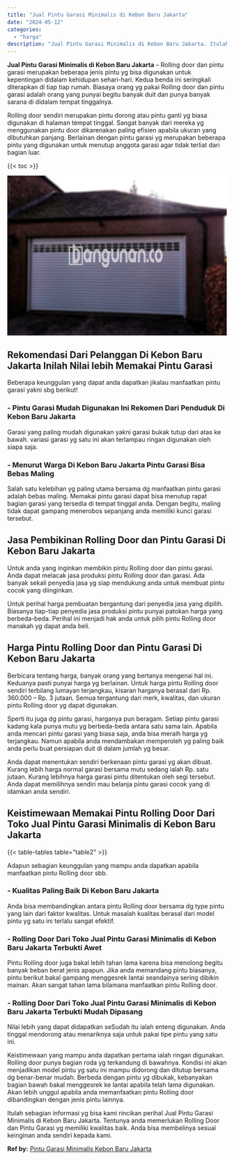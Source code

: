```yaml
---
title: "Jual Pintu Garasi Minimalis di Kebon Baru Jakarta"
date: "2024-05-12"
categories: 
  - "harga"
description: "Jual Pintu Garasi Minimalis di Kebon Baru Jakarta. Itulah sebagian informasi yg bisa kami rincikan perihal Jual Pintu Garasi Minimalis di Kebon Baru Jakarta...."
---
```


**Jual Pintu Garasi Minimalis di Kebon Baru Jakarta** – Rolling door dan pintu garasi merupakan beberapa jenis pintu yg bisa digunakan untuk kepentingan didalam kehidupan sehari-hari. Kedua benda ini seringkali diterapkan di tiap tiap rumah. Biasaya orang yg pakai Rolling door dan pintu garasi adalah orang yang punyai begitu banyak duit dan punya banyak sarana di didalam tempat tinggalnya.

Rolling door sendiri merupakan pintu dorong atau pintu ganti yg biasa digunakan di halaman tempat tinggal. Sangat banyak dari mereka yg menggunakan pintu door dikarenakan paling efisien apabila ukuran yang dibutuhkan panjang. Berlainan dengan pintu garasi yg merupakan beberapa pintu yang digunakan untuk menutup anggota garasi agar tidak terliat dari bagian luar.

{{< toc >}}

![Jual Pintu Garasi Minimalis di Kebon Baru Jakarta](/images/pintu-garasi-27.png)

## Rekomendasi Dari Pelanggan Di Kebon Baru Jakarta Inilah Nilai lebih Memakai Pintu Garasi

Beberapa keunggulan yang dapat anda dapatkan jikalau manfaatkan pintu garasi yakni sbg berikut!

### \- Pintu Garasi Mudah Digunakan Ini Rekomen Dari Penduduk Di Kebon Baru Jakarta

Garasi yang paling mudah digunakan yakni garasi bukak tutup dari atas ke bawah. variasi garasi yg satu ini akan terlampau ringan digunakan oleh siapa saja.

### \- Menurut Warga Di Kebon Baru Jakarta Pintu Garasi Bisa Bebas Maling

Salah satu kelebihan yg paling utama bersama dg manfaatkan pintu garasi adalah bebas maling. Memakai pintu garasi dapat bisa menutup rapat bagian garasi yang tersedia di tempat tinggal anda. Dengan begitu, maling tidak dapat gampang menerobos sepanjang anda memiliki kunci garasi tersebut.

## Jasa Pembikinan Rolling Door dan Pintu Garasi Di Kebon Baru Jakarta

Untuk anda yang inginkan membikin pintu Rolling door dan pintu garasi. Anda dapat melacak jasa produksi pintu Rolling door dan garasi. Ada banyak sekali penyedia jasa yg siap mendukung anda untuk membuat pintu cocok yang diinginkan.

Untuk perihal harga pembuatan bergantung dari penyedia jasa yang dipilih. Biasanya tiap-tiap penyedia jasa produksi pintu punyai patokan harga yang berbeda-beda. Perihal ini menjadi hak anda untuk pilih pintu Rolling door manakah yg dapat anda beli.

## Harga Pintu Rolling Door dan Pintu Garasi Di Kebon Baru Jakarta

Berbicara tentang harga, banyak orang yang bertanya mengenai hal ini. Keduanya pasti punyai harga yg berlainan. Untuk harga pintu Rolling door sendiri terbilang lumayan terjangkau, kisaran harganya berasal dari Rp. 360.000 – Rp. 3 jutaan. Semua tergantung dari merk, kwalitas, dan ukuran pintu Rolling door yg dapat digunakan.

Sperti itu juga dg pintu garasi, harganya pun beragam. Setiap pintu garasi kadang kala punya mutu yg berbeda-beda antara satu sama lain. Apabila anda mencari pintu garasi yang biasa saja, anda bisa meraih harga yg terjangkau. Namun apabila anda mendambakan memperoleh yg paling baik anda perlu buat persiapan duit di dalam jumlah yg besar.

Anda dapat menentukan sendiri berkenaan pintu garasi yg akan dibuat. Kurang lebih harga normal garasi bersama mutu sedang ialah Rp. satu jutaan. Kurang lebihnya harga garasi pintu ditentukan oleh segi tersebut. Anda dapat memilihnya sendiri mau belanja pintu garasi cocok yang di idamkan anda sendiri.

## Keistimewaan Memakai Pintu Rolling Door Dari Toko Jual Pintu Garasi Minimalis di Kebon Baru Jakarta

{{< table-tables table="table2" >}}

Adapun sebagian keunggulan yang mampu anda dapatkan apabila manfaatkan pintu Rolling door sbb.

### \- Kualitas Paling Baik Di Kebon Baru Jakarta

Anda bisa membandingkan antara pintu Rolling door bersama dg type pintu yang lain dari faktor kwalitas. Untuk masalah kualitas berasal dari model pintu yg satu ini terlalu sangat efektif.

### \- Rolling Door Dari Toko Jual Pintu Garasi Minimalis di Kebon Baru Jakarta Terbukti Awet

Pintu Rolling door juga bakal lebih tahan lama karena bisa menolong begitu banyak beban berat jenis apapun. Jika anda memandang pintu biasanya, pintu berikut bakal gampang menggesrek lantai seandainya sering dibikin mainan. Akan sangat tahan lama bilamana manfaatkan pintu Rolling door.

### \- Rolling Door Dari Toko Jual Pintu Garasi Minimalis di Kebon Baru Jakarta Terbukti Mudah Dipasang

Nilai lebih yang dapat didapatkan seSudah itu ialah enteng digunakan. Anda tinggal mendorong atau menariknya saja untuk pakai tipe pintu yang satu ini.

Keistimewaan yang mampu anda dapatkan pertama ialah ringan digunakan. Rolling door punya bagian roda yg terkandung di bawahnya. Kondisi ini akan menjadikan model pintu yg satu ini mampu didorong dan ditutup bersama dg benar-benar mudah. Berbeda dengan pintu yg dibukak, kebanyakan bagian bawah bakal menggesrek ke lantai apabila telah lama digunakan. Akan lebih unggul apabila anda memanfaatkan pintu Rolling door dibandingkan dengan jenis pintu lainnya.

Itulah sebagian informasi yg bisa kami rincikan perihal Jual Pintu Garasi Minimalis di Kebon Baru Jakarta. Tentunya anda memerlukan Rolling Door dan Pintu Garasi yg memiliki kwalitas baik. Anda bisa membelinya sesuai keinginan anda sendiri kepada kami.

**Ref by:** [Pintu Garasi Minimalis Kebon Baru Jakarta](https://id.wikipedia.org/wiki/Pintu)
